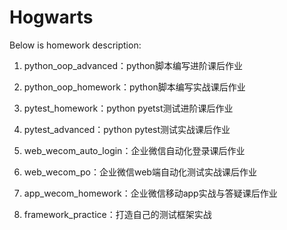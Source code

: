 # Hogwarts
Below is homework description:

1. python_oop_advanced：python脚本编写进阶课后作业

2. python_oop_homework：python脚本编写实战课后作业

3. pytest_homework：python pyetst测试进阶课后作业

4. pytest_advanced：python pytest测试实战课后作业

5. web_wecom_auto_login：企业微信自动化登录课后作业

6. web_wecom_po：企业微信web端自动化测试实战课后作业

7. app_wecom_homework：企业微信移动app实战与答疑课后作业

8. framework_practice：打造自己的测试框架实战